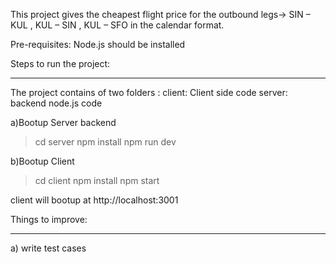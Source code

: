 This project gives the cheapest flight price for the outbound legs-> SIN – KUL , KUL – SIN , KUL – SFO in the calendar format.

Pre-requisites:
Node.js should be installed

Steps to run the project:

---

The project contains of two folders :
client: Client side code
server: backend node.js code

a)Bootup Server backend

> cd server
> npm install
> npm run dev

b)Bootup Client

> cd client
> npm install
> npm start

client will bootup at http://localhost:3001

Things to improve:

---

a) write test cases
